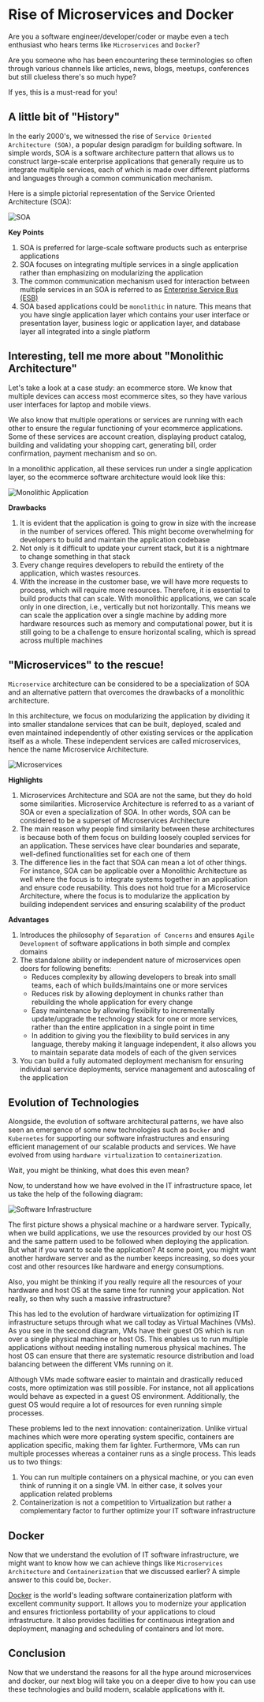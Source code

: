 # Rise of Microservices and Docker

Are you a software engineer/developer/coder or maybe even a tech enthusiast who hears terms like `Microservices` and `Docker`? 

Are you someone who has been encountering these terminologies so often through various channels like articles, news, blogs, meetups, conferences but still clueless there's so much hype?

If yes, this is a must-read for you!

## A little bit of "History"

In the early 2000's, we witnessed the rise of `Service Oriented Architecture (SOA)`, a popular design paradigm for building software. In simple words, SOA is a software architecture pattern that allows us to construct large-scale enterprise applications that generally require us to integrate multiple services, each of which is made over different platforms and languages through a common communication mechanism.

Here is a simple pictorial representation of the Service Oriented Architecture (SOA):

![SOA](../images/microservices-docker-image-one.jpg)


**Key Points**
1. SOA is preferred for large-scale software products such as enterprise applications
2. SOA focuses on integrating multiple services in a single application rather than emphasizing on modularizing the application
3. The common communication mechanism used for interaction between multiple services in an SOA is referred to as [Enterprise Service Bus (ESB)](https://en.wikipedia.org/wiki/Enterprise_service_bus)
4. SOA based applications could be `monolithic` in nature. This means that you have single application layer which contains your user interface or presentation layer, business logic or application layer, and database layer all integrated into a single platform

##  Interesting, tell me more about "Monolithic Architecture"

Let's take a look at a case study: an ecommerce store. We know that multiple devices can access most ecommerce sites, so they have various user interfaces for laptop and mobile views. 

We also know that multiple operations or services are running with each other to ensure the regular functioning of your ecommerce applications. Some of these services are account creation, displaying product catalog, building and validating your shopping cart, generating bill, order confirmation, payment mechanism and so on. 

In a monolithic application, all these services run under a single application layer, so the ecommerce software architecture would look like this:

![Monolithic Application](../images/microservices-docker-image-two.jpg)

**Drawbacks**
1. It is evident that the application is going to grow in size with the increase in the number of services offered. This might become overwhelming for developers to build and maintain the application codebase
2. Not only is it difficult to update your current stack, but it is a nightmare to change something in that stack
3. Every change requires developers to rebuild the entirety of the application, which wastes resources.
4. With the increase in the customer base, we will have more requests to process, which will require more resources. Therefore, it is essential to build products that can scale. With monolithic applications, we can scale only in one direction, i.e., vertically but not horizontally. This means we can scale the application over a single machine by adding more hardware resources such as memory and computational power, but it is still going to be a challenge to ensure horizontal scaling, which is spread across multiple machines

## "Microservices" to the rescue!

`Microservice` architecture can be considered to be a specialization of SOA and an alternative pattern that overcomes the drawbacks of a monolithic architecture. 

In this architecture, we focus on modularizing the application by dividing it into smaller standalone services that can be built, deployed, scaled and even maintained independently of other existing services or the application itself as a whole. These independent services are called microservices, hence the name Microservice Architecture.

![Microservices](../images/microservices-docker-image-three.jpg)

**Highlights**
1. Microservices Architecture and SOA are not the same, but they do hold some similarities. Microservice Architecture is referred to as a variant of SOA or even a specialization of SOA. In other words, SOA can be considered to be a superset of Microservices Architecture
2. The main reason why people find similarity between these architectures is because both of them focus on building loosely coupled services for an application. These services have clear boundaries and separate, well-defined functionalities set for each one of them
3. The difference lies in the fact that SOA can mean a lot of other things. For instance, SOA can be applicable over a Monolithic Architecture as well where the focus is to integrate systems together in an application and ensure code reusability. This does not hold true for a Microservice Architecture, where the focus is to modularize the application by building independent services and ensuring scalability of the product

**Advantages**
1. Introduces the philosophy of `Separation of Concerns` and ensures `Agile Development` of software applications in both simple and complex domains
2. The standalone ability or independent nature of microservices open doors for following benefits:
   - Reduces complexity by allowing developers to break into small teams, each of which builds/maintains one or more services
   - Reduces risk by allowing deployment in chunks rather than rebuilding the whole application for every change
   - Easy maintenance by allowing flexibility to incrementally update/upgrade the technology stack for one or more services, rather than the entire application in a single point in time
   - In addition to giving you the flexibility to build services in any language, thereby making it language independent, it also allows you to maintain separate data models of each of the given services
3. You can build a fully automated deployment mechanism for ensuring individual service deployments, service management and autoscaling of the application

## Evolution of Technologies

Alongside, the evolution of software architectural patterns, we have also seen an emergence of some new technologies such as `Docker` and `Kubernetes` for supporting our software infrastructures and ensuring efficient management of our scalable products and services. We have evolved from using `hardware virtualization` to `containerization`. 

Wait, you might be thinking, what does this even mean?

Now, to understand how we have evolved in the IT infrastructure space, let us take the help of the following diagram:

![Software Infrastructure](../images/microservices-docker-image-four.jpg)

The first picture shows a physical machine or a hardware server. Typically, when we build applications, we use the resources provided by our host OS and the same pattern used to be followed when deploying the application. But what if you want to scale the application? At some point, you might want another hardware server and as the number keeps increasing, so does your cost and other resources like hardware and energy consumptions.

Also, you might be thinking if you really require all the resources of your hardware and host OS at the same time for running your application. Not really, so then why such a massive infrastructure?

This has led to the evolution of hardware virtualization for optimizing IT infrastructure setups through what we call today as Virtual Machines (VMs). As you see in the second diagram, VMs have their guest OS which is run over a single physical machine or host OS. This enables us to run multiple applications without needing installing numerous physical machines. The host OS can ensure that there are systematic resource distribution and load balancing between the different VMs running on it.

Although VMs made software easier to maintain and drastically reduced costs, more optimization was still possible. For instance, not all applications would behave as expected in a guest OS environment. Additionally, the guest OS would require a lot of resources for even running simple processes. 

These problems led to the next innovation: containerization.
Unlike virtual machines which were more operating system specific, containers are application specific, making them far lighter. Furthermore, VMs can run multiple processes whereas a container runs as a single process. This leads us to two things:
1. You can run multiple containers on a physical machine, or you can even think of running it on a single VM. In either case, it solves your application related problems
2. Containerization is not a competition to Virtualization but rather a complementary factor to further optimize your IT software infrastructure

## Docker

Now that we understand the evolution of IT software infrastructure, we might want to know how we can achieve things like `Microservices Architecture` and `Containerization` that we discussed earlier? A simple answer to this could be, `Docker`.

[Docker](https://www.docker.com/) is the world's leading software containerization platform with excellent community support. It allows you to modernize your application and ensures frictionless portability of your applications to cloud infrastructure. It also provides facilities for continuous integration and deployment, managing and scheduling of containers and lot more.

## Conclusion

Now that we understand the reasons for all the hype around microservices and docker, our next blog will take you on a deeper dive to how you can use these technologies and build modern, scalable applications with it.
